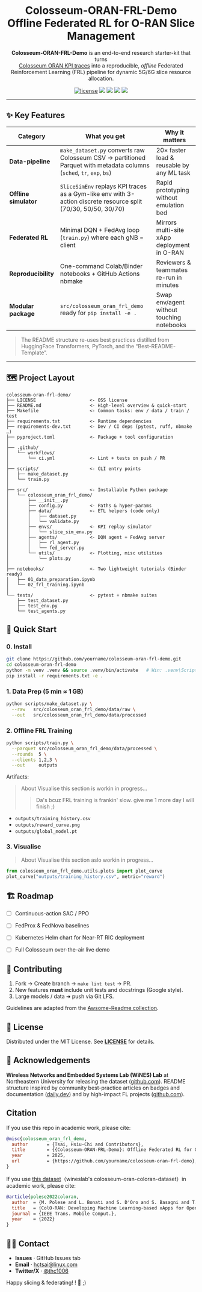 <h1 align="center">
  Colosseum-ORAN-FRL-Demo<br>
  Offline Federated RL for O-RAN Slice Management
</h1>

<p align="center">
  <b>Colosseum-ORAN-FRL-Demo</b> is an end-to-end research starter-kit that turns<br>
  <a href="https://github.com/wineslab/colosseum-oran-coloran-dataset">Colosseum ORAN KPI traces</a>
  into a reproducible, <em>offline</em> Federated Reinforcement Learning (FRL) pipeline  
  for dynamic 5G/6G slice resource allocation.
</p>

<p align="center">
  <a href="https://github.com/thc1006/colosseum-oran-frl-demo/blob/main/LICENSE"><img
    src="https://img.shields.io/badge/License-MIT-green"
    alt="license"/></a>
  <a target="_blank" href="https://cookiecutter-data-science.drivendata.org/">
    <img src="https://img.shields.io/badge/CCDS-Project%20template-328F97?logo=cookiecutter" /></a>
  <img src="https://img.shields.io/badge/python-3.9%20|%203.10%20|%203.11-blue"/>
  <img src="https://img.shields.io/badge/torch-2.x-red"/>
  <img src="https://img.shields.io/badge/PyTorch-1.10.0%2B-orange"/>
</p>

---

## ✨ Key Features
| Category | What you get | Why it matters |
|-----------|--------------|----------------|
| **Data-pipeline** | `make_dataset.py` converts raw Colosseum CSV → partitioned Parquet with metadata columns (`sched`, `tr`, `exp`, `bs`) | 20× faster load & reusable by any ML task |
| **Offline simulator** | `SliceSimEnv` replays KPI traces as a Gym-like env with 3-action discrete resource split (70/30, 50/50, 30/70) | Rapid prototyping without emulation bed |
| **Federated RL** | Minimal DQN + FedAvg loop (`train.py`) where each gNB = client | Mirrors multi-site xApp deployment in O-RAN |
| **Reproducibility** | One-command Colab/Binder notebooks + GitHub Actions nbmake | Reviewers & teammates re-run in minutes |
| **Modular package** | `src/colosseum_oran_frl_demo` ready for `pip install -e .` | Swap env/agent without touching notebooks |

> The README structure re-uses best practices distilled from HuggingFace Transformers, PyTorch, and the “Best-README-Template”.

---

## 🗺️  Project Layout
```
colosseum-oran-frl-demo/
├── LICENSE                    <- OSS license
├── README.md                  <- High-level overview & quick-start
├── Makefile                   <- Common tasks: env / data / train / test
├── requirements.txt           <- Runtime dependencies
├── requirements-dev.txt       <- Dev / CI deps (pytest, ruff, nbmake …)
├── pyproject.toml             <- Package + tool configuration
│
├── .github/
│   └── workflows/
│       └── ci.yml             <- Lint + tests on push / PR
│
├── scripts/                   <- CLI entry points
│   ├── make_dataset.py
│   └── train.py
│
├── src/                       <- Installable Python package
│   └── colosseum_oran_frl_demo/
│       ├── __init__.py
│       ├── config.py          <- Paths & hyper-params
│       ├── data/              <- ETL helpers (code only)
│       │   ├── dataset.py
│       │   └── validate.py
│       ├── envs/              <- KPI replay simulator
│       │   └── slice_sim_env.py
│       ├── agents/            <- DQN agent + FedAvg server
│       │   ├── rl_agent.py
│       │   └── fed_server.py
│       └── utils/             <- Plotting, misc utilities
│           └── plots.py
│
├── notebooks/                 <- Two lightweight tutorials (Binder ready)
│   ├── 01_data_preparation.ipynb
│   └── 02_frl_training.ipynb
│
└── tests/                     <- pytest + nbmake suites
    ├── test_dataset.py
    ├── test_env.py
    └── test_agents.py

````

## 🚀 Quick Start

### 0. Install
```bash
git clone https://github.com/yourname/colosseum-oran-frl-demo.git
cd colosseum-oran-frl-demo
python -m venv .venv && source .venv/bin/activate   # Win: .venv\Scripts\activate
pip install -r requirements.txt -e .
````

### 1. Data Prep (5 min ≈ 1 GB)

```bash
python scripts/make_dataset.py \
  --raw   src/colosseum_oran_frl_demo/data/raw \
  --out   src/colosseum_oran_frl_demo/data/processed
```

### 2. Offline FRL Training

```bash
python scripts/train.py \
  --parquet src/colosseum_oran_frl_demo/data/processed \
  --rounds  5 \
  --clients 1,2,3 \
  --out     outputs
```

Artifacts:
> About Visualise this section is workin in progress...
> > Da's bcuz FRL training is frankin' slow. give me 1 more day I will finish ;)
* `outputs/training_history.csv`
* `outputs/reward_curve.png`
* `outputs/global_model.pt`

### 3. Visualise

> About Visualise this section aslo workin in progress...

```python
from colosseum_oran_frl_demo.utils.plots import plot_curve
plot_curve("outputs/training_history.csv", metric="reward")
```

## 🏗️  Roadmap

* [ ] Continuous-action SAC / PPO
* [ ] FedProx & FedNova baselines
* [ ] Kubernetes Helm chart for Near-RT RIC deployment
* [ ] Full Colosseum over-the-air live demo


## 🤝 Contributing

1. Fork → Create branch → `make lint test` → PR.
2. New features **must** include unit tests and docstrings (Google style).
3. Large models / data  ➜ push via Git LFS.

Guidelines are adapted from the
[Awsome-Readme collection]([github.com][1]).

## 📜 License

Distributed under the MIT License. See **[LICENSE](https://github.com/thc1006/colosseum-oran-frl-demo/blob/main/LICENSE)** for details.


## 🙏 Acknowledgements

**Wireless Networks and Embedded Systems Lab (WiNES) Lab** at Northeastern University for releasing the dataset ([github.com][4]).
README structure inspired by community best-practice articles on badges and documentation ([daily.dev][3]) and by high-impact FL projects ([github.com][2]).

## Citation

If you use this repo in academic work, please cite:

```bibtex
@misc{colosseum_oran_frl_demo,
  author       = {Tsai, Hsiu-Chi and Contributors},
  title        = {{Colosseum-ORAN-FRL-Demo}: Offline Federated RL for O-RAN Slicing},
  year         = 2025,
  url          = {https://github.com/yourname/colosseum-oran-frl-demo},
}
```

If you use [this dataset](https://github.com/wineslab/colosseum-oran-coloran-dataset)（wineslab's colosseum-oran-coloran-dataset）in academic work, please cite:

```bibtex
@article{polese2022coloran,
  author  = {M. Polese and L. Bonati and S. D'Oro and S. Basagni and T. Melodia},
  title   = {ColO-RAN: Developing Machine Learning-based xApps for Open RAN Closed-loop Control},
  journal = {IEEE Trans. Mobile Comput.},
  year    = {2022}
}
```


## 🙋‍♀️  Contact

* **Issues** · GitHub Issues tab
* **Email**  · [hctsai@linux.com](mailto:hctsai@linux.com)
* **Twitter/X** · [@thc1006](https://x.com/@thc1006)

Happy slicing & federating! ! 🍰 ;)

[1]: https://github.com/matiassingers/awesome-readme?utm_source=chatgpt.com "matiassingers/awesome-readme - GitHub"
[2]: https://github.com/AshwinRJ/Federated-Learning-PyTorch/blob/master/README.md "README.md - AshwinRJ/Federated-Learning-PyTorch - GitHub"
[3]: https://daily.dev/blog/readme-badges-github-best-practices "Readme Badges GitHub: Best Practices - Daily.dev"
[4]: https://github.com/wineslab/colosseum-oran-coloran-dataset "Colosseum O-RAN ColORAN Dataset - GitHub"
